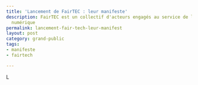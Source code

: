 ```yaml
---
title: 'Lancement de FairTEC : leur manifeste'
description: FairTEC est un collectif d'acteurs engagés au service de la sobriété
  numérique
permalink: lancement-fair-tech-leur-manifest
layout: post
category: grand-public
tags:
- manifeste
- fairtech

---
```

L
